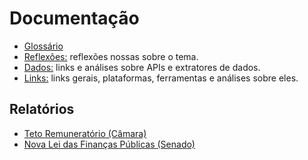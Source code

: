 Documentação
============

- [Glossário](glossario.md)
- [Reflexões:](reflexoes.md) reflexões nossas sobre o tema.
- [Dados:](dados.md) links e análises sobre APIs e extratores de dados.
- [Links:](links.md) links gerais, plataformas, ferramentas e análises sobre eles.

## Relatórios

- [Teto Remuneratório (Câmara)](reports/teto_remuneratorio-camara.html)
- [Nova Lei das Finanças Públicas (Senado)](reports/91341-bill-report-Senate.html)
